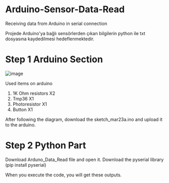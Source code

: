 # Arduino-Sensor-Data-Read
Receiving data from Arduino in serial connection

Projede Arduino'ya bağlı sensörlerden çıkan bilgilerin python ile txt dosyasına kaydedilmesi hedeflenmektedir.



# Step 1 Arduino Section

![image](https://user-images.githubusercontent.com/55946999/113035757-2b298880-919c-11eb-8fab-bf80b344890d.png)

Used items on arduino
1. 1K Ohm resistors X2
2. Tmp36 X1
3. Photoresistor X1
4. Button X1

After following the diagram, download the sketch_mar23a.ino and upload it to the arduino.

# Step 2 Python Part
Download Arduno_Data_Read file and open it. Download the pyserial library (pip install pyserial)

When you execute the code, you will get these outputs.


